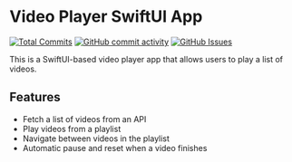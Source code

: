 # Video Player SwiftUI App

[![Total Commits](https://img.shields.io/github/last-commit/salvatop/VideoPlayerSwiftUI)](https://github.com/salvatop/VideoPlayerSwiftUI/commits)
[![GitHub commit activity](https://img.shields.io/github/commit-activity/4w/salvatop/VideoPlayerSwiftUI?foo=bar)](https://github.com/salvatop/VideoPlayerSwiftUI/commits)
[![GitHub Issues](https://img.shields.io/github/issues-raw/salvatop/VideoPlayerSwiftUI)](https://github.com/salvatop/VideoPlayerSwiftUI/issues)

This is a SwiftUI-based video player app that allows users to play a list of videos.

## Features

- Fetch a list of videos from an API
- Play videos from a playlist
- Navigate between videos in the playlist
- Automatic pause and reset when a video finishes
